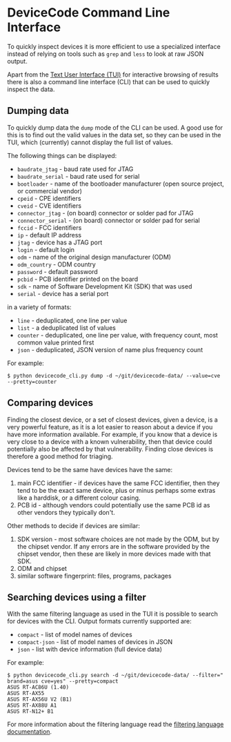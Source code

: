 # DeviceCode Command Line Interface

To quickly inspect devices it is more efficient to use a specialized interface
instead of relying on tools such as `grep` and `less` to look at raw JSON
output.

Apart from the [Text User Interface (TUI)](tui.md) for interactive browsing of
results there is also a command line interface (CLI) that can be used to
quickly inspect the data.

## Dumping data

To quickly dump data the `dump` mode of the CLI can be used. A good use for
this is to find out the valid values in the data set, so they can be used in
the TUI, which (currently) cannot display the full list of values.

The following things can be displayed:

* `baudrate_jtag` - baud rate used for JTAG
* `baudrate_serial` - baud rate used for serial
* `bootloader` - name of the bootloader manufacturer (open source project,
   or commercial vendor)
* `cpeid` - CPE identifiers
* `cveid` - CVE identifiers
* `connector_jtag` - (on board) connector or solder pad for JTAG
* `connector_serial` - (on board) connector or solder pad for serial
* `fccid` - FCC identifiers
* `ip` - default IP address
* `jtag` - device has a JTAG port
* `login` - default login
* `odm` - name of the original design manufacturer (ODM)
* `odm_country` - ODM country
* `password` - default password
* `pcbid` - PCB identifier printed on the board
* `sdk` - name of Software Development Kit (SDK) that was used
* `serial` - device has a serial port

in a variety of formats:

* `line` - deduplicated, one line per value
* `list` - a deduplicated list of values
* `counter` - deduplicated, one line per value, with frequency count, most
  common value printed first
* `json` - deduplicated, JSON version of name plus frequency count

For example:

```
$ python devicecode_cli.py dump -d ~/git/devicecode-data/ --value=cve --pretty=counter
```

## Comparing devices

Finding the closest device, or a set of closest devices, given a device, is a
very powerful feature, as it is a lot easier to reason about a device if you
have more information available. For example, if you know that a device is very
close to a device with a known vulnerability, then that device could
potentially also be affected by that vulnerability. Finding close devices is
therefore a good method for triaging.

Devices tend to be the same have devices have the same:

1. main FCC identifier - if devices have the same FCC identifier, then they
   tend to be the exact same device, plus or minus perhaps some extras like a
   harddisk, or a different colour casing.
2. PCB id - although vendors could potentially use the same PCB id as other
   vendors they typically don't.

Other methods to decide if devices are similar:

1. SDK version - most software choices are not made by the ODM, but by the
   chipset vendor. If any errors are in the software provided by the chipset
   vendor, then these are likely in more devices made with that SDK.
2. ODM and chipset
3. similar software fingerprint: files, programs, packages

## Searching devices using a filter

With the same filtering language as used in the TUI it is possible to search
for devices with the CLI. Output formats currently supported are:

* `compact` - list of model names of devices
* `compact-json` - list of model names of devices in JSON
* `json` - list with device information (full device data)

For example:

```
$ python devicecode_cli.py search -d ~/git/devicecode-data/ --filter=" brand=asus cve=yes" --pretty=compact
ASUS RT-AC86U (1.40)
ASUS RT-AX55
ASUS RT-AX56U V2 (B1)
ASUS RT-AX88U A1
ASUS RT-N12+ B1
```

For more information about the filtering language read the
[filtering language documentation](filter.md).
